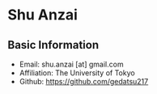 # Shu Anzai

## Basic Information
* Email: shu.anzai [at] gmail.com
* Affiliation: The University of Tokyo
* Github: https://github.com/gedatsu217